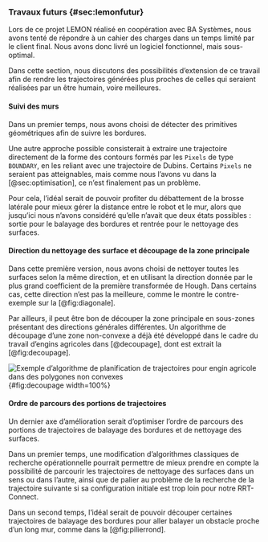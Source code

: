 ### Travaux futurs {#sec:lemonfutur}

Lors de ce projet LEMON réalisé en coopération avec BA Systèmes, nous avons tenté de répondre à un cahier des charges
dans un temps limité par le client final. Nous avons donc livré un logiciel fonctionnel, mais sous-optimal.

Dans cette section, nous discutons des possibilités d’extension de ce travail afin de rendre les trajectoires générées
plus proches de celles qui seraient réalisées par un être humain, voire meilleures.

#### Suivi des murs

Dans un premier temps, nous avons choisi de détecter des primitives géométriques afin de suivre les bordures.

<!--TODO: gradient / KHT https://en.wikipedia.org/wiki/Hough_transform#Using_the_gradient_direction_to_reduce_the_number_of_votes-->

Une autre approche possible consisterait à extraire une trajectoire directement de la forme des contours formés par les
`Pixels` de type `BOUNDARY`, en les reliant avec une trajectoire de Dubins. Certains `Pixels` ne seraient pas
atteignables, mais comme nous l’avons vu dans la [@sec:optimisation], ce n’est finalement pas un problème.

Pour cela, l’idéal serait de pouvoir profiter du débattement de la brosse latérale pour mieux gérer la distance entre
le robot et le mur, alors que jusqu’ici nous n’avons considéré qu’elle n’avait que deux états possibles : sortie pour
le balayage des bordures et rentrée pour le nettoyage des surfaces.


#### Direction du nettoyage des surface et découpage de la zone principale

Dans cette première version, nous avons choisi de nettoyer toutes les surfaces selon la même direction, et en utilisant
la direction donnée par le plus grand coefficient de la première transformée de Hough. Dans certains cas, cette
direction n’est pas la meilleure, comme le montre le contre-exemple sur la [@fig:diagonale].

<!--TODO: contre-exemple rectangle avec des piliers en diagonale-->

Par ailleurs, il peut être bon de découper la zone principale en sous-zones présentant des directions générales
différentes. Un algorithme de découpage d’une zone non-convexe a déjà été développé dans le cadre du travail d’engins
agricoles dans [@decoupage], dont est extrait la [@fig:decoupage].

![Exemple d’algorithme de planification de trajectoires pour engin agricole dans des polygones non
convexes](imgs/decoupage.png){#fig:decoupage width=100%}

#### Ordre de parcours des portions de trajectoires

Un dernier axe d’amélioration serait d’optimiser l’ordre de parcours des portions de trajectoires de balayage des
bordures et de nettoyage des surfaces.

Dans un premier temps, une modification d’algorithmes classiques de recherche opérationnelle pourrait permettre de
mieux prendre en compte la possibilité de parcourir les trajectoires de nettoyage des surfaces dans un sens ou dans
l’autre, ainsi que de palier au problème de la recherche de la trajectoire suivante si sa configuration initiale est
trop loin pour notre RRT-Connect.

Dans un second temps, l’idéal serait de pouvoir découper certaines trajectoires de balayage des bordures pour aller
balayer un obstacle proche d’un long mur, comme dans la [@fig:pilierrond].

<!--TODO: exemple avec un pilier rond à côté d’un long mur-->
